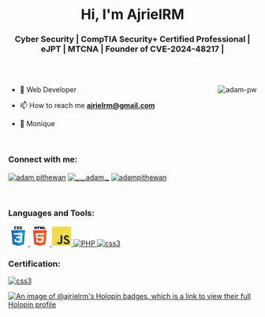 <h1 align="center">Hi, I'm AjrielRM</h1>
<h3 align="center">Cyber Security | CompTIA Security+ Certified Professional | eJPT | MTCNA | Founder of CVE-2024-48217 |</h3>

<br>



<br>

<p><img align="right" src="https://github.com/Adam-pw/Adam-pw/blob/main/animation_500_kxa883sd.gif" alt="adam-pw" /></p>


- 🌱 Web Developer

- 📫 How to reach me **ajrielrm@gmail.com**

- 💖 Monique

<br>

<h3 align="left">Connect with me:</h3>
<p align="left">
  <a href="https://www.linkedin.com/in/ajrielrm/" target="blank"><img align="center"
      src="https://raw.githubusercontent.com/rahuldkjain/github-profile-readme-generator/master/src/images/icons/Social/linked-in-alt.svg"
      alt="adam pithewan" height="30" width="40" /></a>
  <a href="https://instagram.com/signalsalt" target="blank"><img align="center"
      src="https://raw.githubusercontent.com/rahuldkjain/github-profile-readme-generator/master/src/images/icons/Social/instagram.svg"
      alt="_._.adam._" height="30" width="40" /></a>
 <a href="https://twitter.com/signalsalt" target="blank"><img align="center"
      src="https://raw.githubusercontent.com/rahuldkjain/github-profile-readme-generator/master/src/images/icons/Social/twitter.svg"
      alt="adampithewan" height="30" width="40" /></a>
</p>

<br>

<h3 align="left">Languages and Tools:</h3>
 </a> <a href="https://www.w3schools.com/css/" target="_blank"
    rel="noreferrer"> <img
      src="https://raw.githubusercontent.com/devicons/devicon/master/icons/css3/css3-original-wordmark.svg" alt="css3"
      width="40" height="40" /> </a> <a href="https://www.w3.org/html/" target="_blank" rel="noreferrer"> <img
      src="https://raw.githubusercontent.com/devicons/devicon/master/icons/html5/html5-original-wordmark.svg"
      alt="html5" width="40" height="40" /> </a> <a href="https://developer.mozilla.org/en-US/docs/Web/JavaScript" target="_blank"
    rel="noreferrer"> <img
      src="https://raw.githubusercontent.com/devicons/devicon/master/icons/javascript/javascript-original.svg"
      alt="javascript" width="40" height="40" /> <a href="https://www.php.net/"
    target="_blank" rel="noreferrer"> <img
      src="https://lofrev.net/wp-content/photos/2017/05/php_emblem.png" alt="PHP" width="60"
      height="40" /> </a> </a> </a> 
  <a href="https://laravel.com/" target="_blank"
    rel="noreferrer"> <img
      src="https://upload.wikimedia.org/wikipedia/commons/thumb/9/9a/Laravel.svg/1200px-Laravel.svg.png" alt="css3"
      width="40" height="40" /> </a>

  <h3 align="left">Certification:</h3>
 <a href="https://certs.ine.com/7623ae2a-86eb-429e-8516-68dc707cc540#gs.hhjmbr#acc.Ud8rzVxy" target="_blank"
    rel="noreferrer"> <img
      src="https://api.accredible.com/v1/frontend/credential_website_embed_image/badge/119078850" alt="css3"
      width="40" height="40" /> </a> 
  
  [![An image of @ajrielrm's Holopin badges, which is a link to view their full Holopin profile](https://holopin.me/ajrielrm)](https://holopin.io/@ajrielrm)

 

